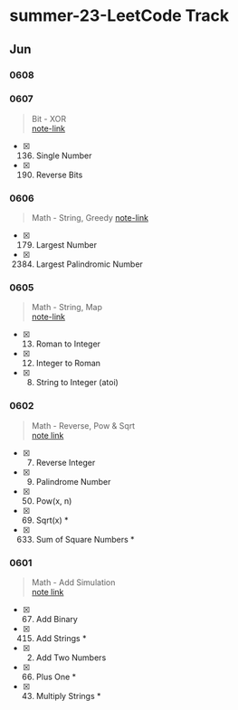 # summer-23-LeetCode Track
## Jun


### 0608

### 0607
> Bit - XOR  
> [note-link](/0607_bit_xor.md)
- [x] 136. Single Number
- [x] 190. Reverse Bits

### 0606
> Math - String, Greedy
> [note-link](/0606_math_string-greedy.md)
- [x] 179. Largest Number
- [x] 2384. Largest Palindromic Number

### 0605
> Math - String, Map  
> [note-link](/0605_math_string-map.md)
- [x] 13. Roman to Integer
- [x] 12. Integer to Roman
- [x] 8. String to Integer (atoi)

### 0602
> Math - Reverse, Pow & Sqrt  
> [note link](/0602_math_reverse-pow-sqrt.md)
- [x] 7. Reverse Integer
- [x] 9. Palindrome Number
- [x] 50. Pow(x, n)
- [x] 69. Sqrt(x) *
- [x] 633. Sum of Square Numbers *

### 0601 
> Math - Add Simulation  
> [note link](/0601_math_add-simulation.md)
- [x] 67. Add Binary
- [x] 415. Add Strings *
- [x] 2. Add Two Numbers
- [x] 66. Plus One *
- [x] 43. Multiply Strings *
